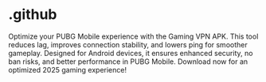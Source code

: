 # .github
Optimize your PUBG Mobile experience with the Gaming VPN APK. This tool reduces lag, improves connection stability, and lowers ping for smoother gameplay. Designed for Android devices, it ensures enhanced security, no ban risks, and better performance in PUBG Mobile. Download now for an optimized 2025 gaming experience!
